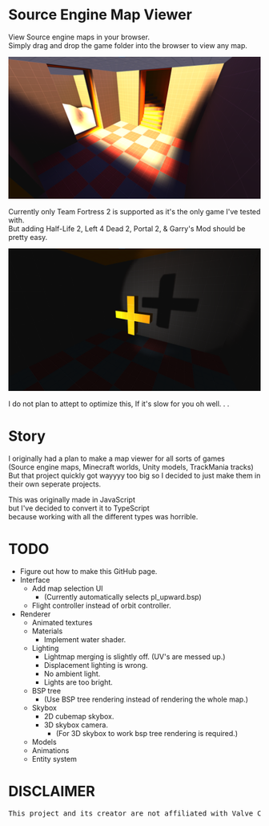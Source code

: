   
# Source Engine Map Viewer  
  
View Source engine maps in your browser.  
Simply drag and drop the game folder into the browser to view any map.  
  
![Source Engine Map Viewer](./resources/Screenshot%202023-04-04%20165938.png "Source Engine Map Viewer")  
  
Currently only Team Fortress 2 is supported as it's the only game I've tested with.  
But adding Half-Life 2, Left 4 Dead 2, Portal 2, & Garry's Mod should be pretty easy.  
  
![Source Engine Shadow](./resources/Screenshot%202023-04-04%20165917.png "Source Engine Shadow")  
  
I do not plan to attept to optimize this, If it's slow for you oh well. . .  
  
# Story  
  
I originally had a plan to make a map viewer for all sorts of games  
(Source engine maps, Minecraft worlds, Unity models, TrackMania tracks)  
But that project quickly got wayyyy too big so I decided to just make them in their own seperate projects.  
  
This was originally made in JavaScript  
but I've decided to convert it to TypeScript  
because working with all the different types was horrible.  
  
# TODO  
  
* Figure out how to make this GitHub page.  
* Interface  
    * Add map selection UI  
        * (Currently automatically selects pl_upward.bsp)  
    * Flight controller instead of orbit controller.  
* Renderer  
    * Animated textures  
    * Materials  
        * Implement water shader.  
    * Lighting  
        * Lightmap merging is slightly off. (UV's are messed up.)  
        * Displacement lighting is wrong.  
        * No ambient light.  
        * Lights are too bright.  
    * BSP tree  
        * (Use BSP tree rendering instead of rendering the whole map.)  
    * Skybox  
        * 2D cubemap skybox.  
        * 3D skybox camera.  
            * (For 3D skybox to work bsp tree rendering is required.)  
    * Models  
    * Animations  
    * Entity system  
  
# DISCLAIMER  
<pre>
This project and its creator are not affiliated with Valve Corporation
</pre>  
  